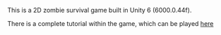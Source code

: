 This is a 2D zombie survival game built in Unity 6 (6000.0.44f).

There is a complete tutorial within the game, which can be played [here](https://suspiciouslybee.github.io/Back-To-Back/)
